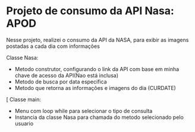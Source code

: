 # Projeto de consumo da API Nasa: APOD

Nesse projeto, realizei o consumo da API da NASA, para exibir as imagens postadas a cada dia com informações <br>

Classe Nasa: <br>
<ul>
  <li>
    Metodo construtor, configurando o link da API com base em minha chave de acesso da API(Nao está inclusa)
  </li>
  <li>
    Metodo de busca por data especifica
  </li>
  <li>
    Metodo que retorna as informações e imagens do dia (CURDATE)
  </li>
</ul>[
Classe main: <br>
<ul>
  <li>
    Menu com loop while para selecionar o tipo de consulta
  </li>
  <li>
    Instancia da classe Nasa para chamada do metodo selecionado pelo usuario
  </li>
  
</ul>

